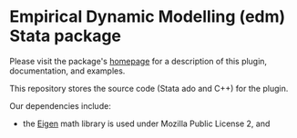 # Empirical Dynamic Modelling (edm) Stata package

Please visit the package's [homepage](https://jinjingli.github.io/edm/) for a description of this plugin, documentation, and examples.

This repository stores the source code (Stata ado and C++) for the plugin.

Our dependencies include:
- the [Eigen](https://eigen.tuxfamily.org/index.php?title=Main_Page) math library is used under Mozilla Public License 2, and
